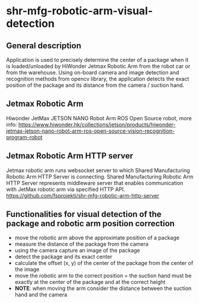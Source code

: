 # shr-mfg-robotic-arm-visual-detection

## General description
Application is used to precisely determine the center of a package when it is loaded/unloaded by HiWonder Jetmax Robotic Arm from the robot car or from the warehouse. Using on-board camera and image detection and recognition methods from opencv library, the application detects the exact position of the package and its distance from the camera / suction hand.

## Jetmax Robotic Arm
Hiwonder JetMax JETSON NANO Robot Arm ROS Open Source robot, more info: https://www.hiwonder.hk/collections/jetson/products/hiwonder-jetmax-jetson-nano-robot-arm-ros-open-source-vision-recognition-program-robot

## Jetmax Robotic Arm HTTP server
Jetmax robotic arm runs websocket server to which Shared Manufacturing Robotic Arm HTTP Server is connecting. Shared Manufacturing Robotic Arm HTTP Server represents middleware server that enables communication with JetMax robotic arm via specified HTTP API. https://github.com/fsprojekti/shr-mfg-robotic-arm-http-server

## Functionalities for visual detection of the package and robotic arm position correction
* move the robotic arm above the approximate position of a package
* measure the distance of the package from the camera
* using the camera capture an image of the package
* detect the package and its exact center
* calculate the offset (x, y) of the center of the package from the center of the image
* move the robotic arm to the correct position = the suction hand must be exactly at the center of the package and at the correct height
* **NOTE**: when moving the arm consider the distance between the suction hand and the camera
